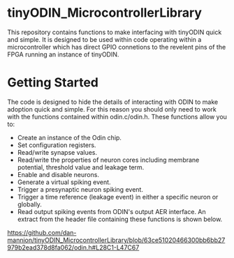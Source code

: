 # tinyODIN_MicrocontrollerLibrary
This repository contains functions to make interfacing with tinyODIN quick and simple. It is designed to be used within code operating within a microcontroller which has direct GPIO connetions to the revelent pins of the FPGA running an instance of tinyODIN. 

# Getting Started
The code is designed to hide the details of interacting with ODIN to make adoption quick and simple. For this reason you should only need to work with the functions contained within odin.c/odin.h. These functions allow you to:
  - Create an instance of the Odin chip.
  - Set configuration registers. 
  - Read/write synapse values.
  - Read/write the properties of neuron cores including membrane potential, threshold value and leakage term.
  - Enable and disable neurons.
  - Generate a virtual spiking event.
  - Trigger a presynaptic neuron spiking event.
  - Trigger a time reference (leakage event) in either a specific neuron or globally.
  - Read output spiking events from ODIN's output AER interface.
An extract from the header file containing these functions is shown below.

https://github.com/dan-mannion/tinyODIN_MicrocontrollerLibrary/blob/63ce51020466300bb6bb27979b2ead378d8fa062/odin.h#L28C1-L47C67


